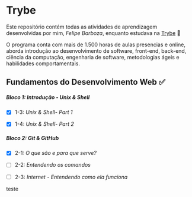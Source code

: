 # Trybe

Este repositório contém todas as atividades de aprendizagem desenvolvidas por mim, _Felipe Barboza_,  enquanto estudava na [Trybe](https://www.betrybe.com.br) :rocket:

O programa conta com mais de 1.500 horas de aulas presencias e online, aborda introdução ao desenvolvimento de software, front-end, back-end, ciência da computação, engenharia de software, metodologias ágeis e habilidades comportamentais.

## Fundamentos do Desenvolvimento Web :white_check_mark:

##### Bloco 1: Introdução - Unix & Shell

- [x] 1-3: _Unix & Shell- Part 1_ 

- [x] 1-4: _Unix & Shell- Part 2_ 

##### Bloco 2: Git & GitHub 

  - [x] 2-1: _O que são e para que serve?_ 
  - [ ] 2-2: _Entendendo os comandos_ 
  - [ ] 2-3: _Internet - Entendendo como ela funciona_ 

  

  teste
